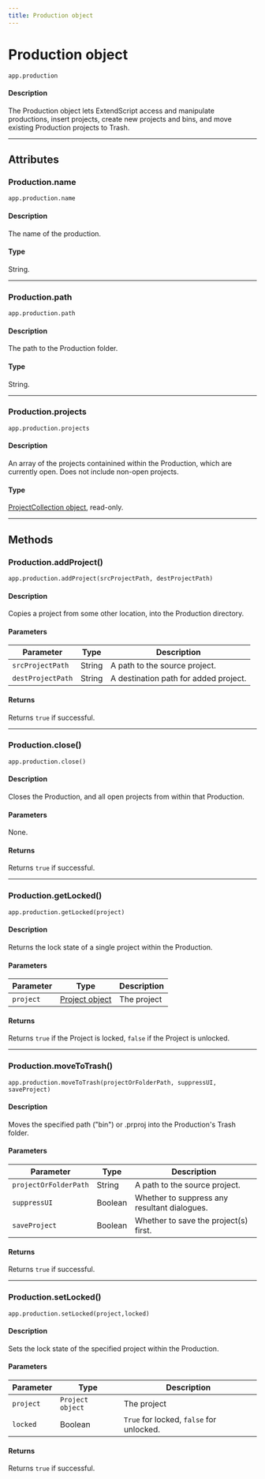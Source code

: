 ```yaml
---
title: Production object
---
```

# Production object

`app.production`

#### Description

The Production object lets ExtendScript access and manipulate productions, insert projects, create new projects and bins, and move existing Production projects to Trash.

---

## Attributes

### Production.name

`app.production.name`

#### Description

The name of the production.

#### Type

String.

---

### Production.path

`app.production.path`

#### Description

The path to the Production folder.

#### Type

String.

---

### Production.projects

`app.production.projects`

#### Description

An array of the projects containined within the Production, which are currently open. Does not include non-open projects.

#### Type

[ProjectCollection object](../../collection/projectcollection), read-only.

---

## Methods

### Production.addProject()

`app.production.addProject(srcProjectPath, destProjectPath)`

#### Description

Copies a project from some other location, into the Production directory.

#### Parameters

|     Parameter     |  Type  |    Description    |
| ----------------- | ------ | ------------------------------------- |
| `srcProjectPath`  | String | A path to the source project.         |
| `destProjectPath` | String | A destination path for added project. |

#### Returns

Returns `true` if successful.

---

### Production.close()

`app.production.close()`

#### Description

Closes the Production, and all open projects from within that Production.

#### Parameters

None.

#### Returns

Returns `true` if successful.

---

### Production.getLocked()

`app.production.getLocked(project)`

#### Description

Returns the lock state of a single project within the Production.

#### Parameters

| Parameter |    Type    | Description |
| --------- | ------------------------------ | ----------- |
| `project` | [Project object](.././project) | The project |

#### Returns

Returns `true` if the Project is locked, `false` if the Project is unlocked.

---

### Production.moveToTrash()

`app.production.moveToTrash(projectOrFolderPath, suppressUI, saveProject)`

#### Description

Moves the specified path ("bin") or .prproj into the Production's Trash folder.

#### Parameters

|       Parameter       |  Type   |       Description        |
| --------------------- | ------- | -------------------------------------------- |
| `projectOrFolderPath` | String  | A path to the source project.      |
| `suppressUI`          | Boolean | Whether to suppress any resultant dialogues. |
| `saveProject`         | Boolean | Whether to save the project(s) first.        |

#### Returns

Returns `true` if successful.

---

### Production.setLocked()

`app.production.setLocked(project,locked)`

#### Description

Sets the lock state of the specified project within the Production.

#### Parameters

| Parameter |       Type       |     Description      |
| --------- | ---------------- | ---------------------------------------- |
| `project` | `Project object` | The project          |
| `locked`  | Boolean          | `True` for locked, `false` for unlocked. |

#### Returns

Returns `true` if successful.
